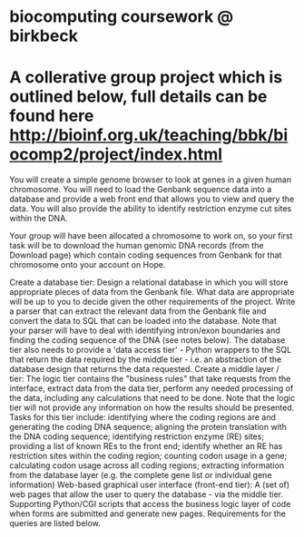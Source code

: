 # biocomputing coursework @ birkbeck 

# A collerative group project which is outlined below, full details can be found here http://bioinf.org.uk/teaching/bbk/biocomp2/project/index.html

You will create a simple genome browser to look at genes in a given human chromosome. You will need to load the Genbank sequence data into a database and provide a web front end that allows you to view and query the data. You will also provide the ability to identify restriction enzyme cut sites within the DNA.

Your group will have been allocated a chromosome to work on, so your first task will be to download the human genomic DNA records (from the Download page) which contain coding sequences from Genbank for that chromosome onto your account on Hope.

Create a database tier:
Design a relational database in which you will store appropriate pieces of data from the Genbank file. What data are appropriate will be up to you to decide given the other requirements of the project.
Write a parser that can extract the relevant data from the Genbank file and convert the data to SQL that can be loaded into the database. Note that your parser will have to deal with identifying intron/exon boundaries and finding the coding sequence of the DNA (see notes below).
The database tier also needs to provide a 'data access tier' - Python wrappers to the SQL that return the data required by the middle tier - i.e. an abstraction of the database design that returns the data requested.
Create a middle layer / tier:
The logic tier contains the "business rules" that take requests from the interface, extract data from the data tier, perform any needed processing of the data, including any calculations that need to be done. Note that the logic tier will not provide any information on how the results should be presented.
Tasks for this tier include: identifying where the coding regions are and generating the coding DNA sequence; aligning the protein translation with the DNA coding sequence; identifying restriction enzyme (RE) sites; providing a list of known REs to the front end; identify whether an RE has restriction sites within the coding region; counting codon usage in a gene; calculating codon usage across all coding regions; extracting information from the database layer (e.g. the complete gene list or individual gene information)
Web-based graphical user interface (front-end tier):
A (set of) web pages that allow the user to query the database - via the middle tier.
Supporting Python/CGI scripts that access the business logic layer of code when forms are submitted and generate new pages.
Requirements for the queries are listed below.
